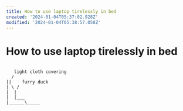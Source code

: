 ```yaml
---
title: How to use laptop tirelessly in bed
created: '2024-01-04T05:37:02.928Z'
modified: '2024-01-04T05:38:57.058Z'
---
```


# How to use laptop tirelessly in bed

```

   light cloth covering
  /
||    furry duck
| \ /
|  |
|  |___
|______\_____



```

